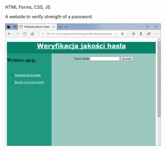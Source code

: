 HTML Forms, CSS, JS

A website to verify strength of a password.

![Wersja demonstracyjna](/zdjecie.png)
